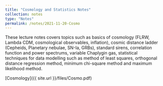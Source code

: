 ```yaml
---
title: "Cosmology and Statistics Notes"
collection: notes
type: "Notes"
permalink: /notes/2021-11-20-Cosmo
---
```



These lecture notes covers topics such as basics of cosmology (FLRW, Lambda CDM, cosmological observables, inflation), cosmic distance ladder (Cepheids, Planetary nebulae, SN-Ia, GRBs), standard sirens, correlation function and power spectrums, variable Chaplygin gas, statistical techniques for data modelling such as method of least squares, orthogonal distance regression method, minimum chi-square method and maximum likelihood method. 

[Cosmology]({{ site.url }}/files/Cosmo.pdf)





